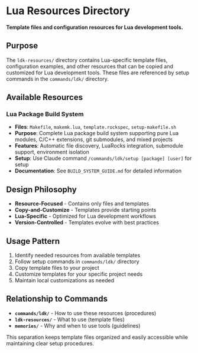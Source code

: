 # Lua Resources Directory

**Template files and configuration resources for Lua development tools.**

## Purpose

The `ldk-resources/` directory contains Lua-specific template files, configuration examples, and other resources that can be copied and customized for Lua development tools. These files are referenced by setup commands in the `commands/ldk/` directory.

## Available Resources

### Lua Package Build System
- **Files**: `Makefile`, `makemk.lua`, `template.rockspec`, `setup-makefile.sh`
- **Purpose**: Complete Lua package build system supporting pure Lua modules, C/C++ extensions, git submodules, and mixed projects
- **Features**: Automatic file discovery, LuaRocks integration, submodule support, environment isolation
- **Setup**: Use Claude command `/commands/ldk/setup [package] [user]` for setup
- **Documentation**: See `BUILD_SYSTEM_GUIDE.md` for detailed information

## Design Philosophy

- **Resource-Focused** - Contains only files and templates
- **Copy-and-Customize** - Templates provide starting points
- **Lua-Specific** - Optimized for Lua development workflows
- **Version-Controlled** - Templates evolve with best practices

## Usage Pattern

1. Identify needed resources from available templates
2. Follow setup commands in `commands/ldk/` directory
3. Copy template files to your project
4. Customize templates for your specific project needs
5. Maintain local customizations as needed

## Relationship to Commands

- **`commands/ldk/`** - How to use these resources (procedures)
- **`ldk-resources/`** - What to use (template files)
- **`memories/`** - Why and when to use tools (guidelines)

This separation keeps template files organized and easily accessible while maintaining clear setup procedures.